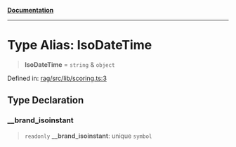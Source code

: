 [**Documentation**](../../../README.md)

***

# Type Alias: IsoDateTime

> **IsoDateTime** = `string` & `object`

Defined in: [rag/src/lib/scoring.ts:3](https://github.com/ceponatia/roler/blob/3285898e6e20febeb11523af0dddefd8f892e902/packages/rag/src/lib/scoring.ts#L3)

## Type Declaration

### \_\_brand\_isoinstant

> `readonly` **\_\_brand\_isoinstant**: unique `symbol`
